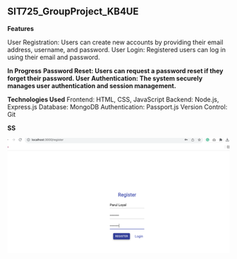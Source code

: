 ## SIT725_GroupProject_KB4UE

**Features**

User Registration: Users can create new accounts by providing their email address, username, and password.
User Login: Registered users can log in using their email and password.

**In Progress**
**Password Reset: Users can request a password reset if they forget their password.
User Authentication: The system securely manages user authentication and session management.**

**Technologies Used**
Frontend: HTML, CSS, JavaScript
Backend: Node.js, Express.js
Database: MongoDB
Authentication: Passport.js
Version Control: Git

**SS**

![](https://github.com/parulloyal/SIT725_GroupProject_KB4UE/blob/main/Register.png)<br>
